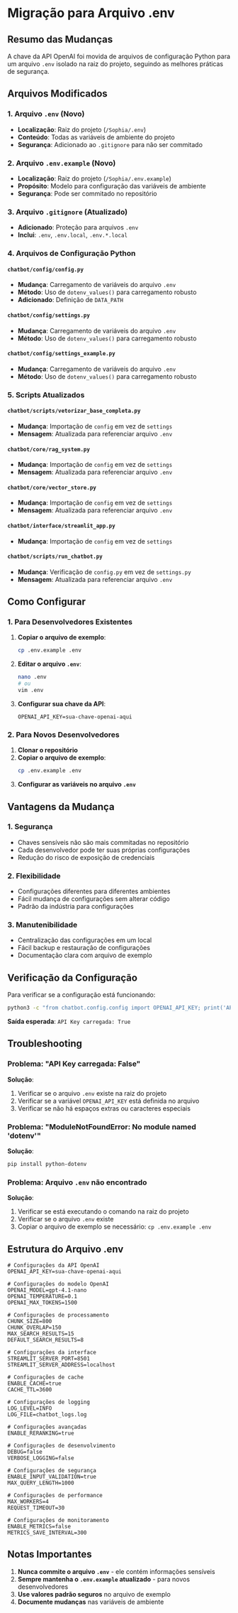 # Migração para Arquivo .env

## Resumo das Mudanças

A chave da API OpenAI foi movida de arquivos de configuração Python para um arquivo `.env` isolado na raiz do projeto, seguindo as melhores práticas de segurança.

## Arquivos Modificados

### 1. Arquivo `.env` (Novo)
- **Localização**: Raiz do projeto (`/Sophia/.env`)
- **Conteúdo**: Todas as variáveis de ambiente do projeto
- **Segurança**: Adicionado ao `.gitignore` para não ser commitado

### 2. Arquivo `.env.example` (Novo)
- **Localização**: Raiz do projeto (`/Sophia/.env.example`)
- **Propósito**: Modelo para configuração das variáveis de ambiente
- **Segurança**: Pode ser commitado no repositório

### 3. Arquivo `.gitignore` (Atualizado)
- **Adicionado**: Proteção para arquivos `.env`
- **Inclui**: `.env`, `.env.local`, `.env.*.local`

### 4. Arquivos de Configuração Python

#### `chatbot/config/config.py`
- **Mudança**: Carregamento de variáveis do arquivo `.env`
- **Método**: Uso de `dotenv_values()` para carregamento robusto
- **Adicionado**: Definição de `DATA_PATH`

#### `chatbot/config/settings.py`
- **Mudança**: Carregamento de variáveis do arquivo `.env`
- **Método**: Uso de `dotenv_values()` para carregamento robusto

#### `chatbot/config/settings_example.py`
- **Mudança**: Carregamento de variáveis do arquivo `.env`
- **Método**: Uso de `dotenv_values()` para carregamento robusto

### 5. Scripts Atualizados

#### `chatbot/scripts/vetorizar_base_completa.py`
- **Mudança**: Importação de `config` em vez de `settings`
- **Mensagem**: Atualizada para referenciar arquivo `.env`

#### `chatbot/core/rag_system.py`
- **Mudança**: Importação de `config` em vez de `settings`
- **Mensagem**: Atualizada para referenciar arquivo `.env`

#### `chatbot/core/vector_store.py`
- **Mudança**: Importação de `config` em vez de `settings`
- **Mensagem**: Atualizada para referenciar arquivo `.env`

#### `chatbot/interface/streamlit_app.py`
- **Mudança**: Importação de `config` em vez de `settings`

#### `chatbot/scripts/run_chatbot.py`
- **Mudança**: Verificação de `config.py` em vez de `settings.py`
- **Mensagem**: Atualizada para referenciar arquivo `.env`

## Como Configurar

### 1. Para Desenvolvedores Existentes

1. **Copiar o arquivo de exemplo**:
   ```bash
   cp .env.example .env
   ```

2. **Editar o arquivo `.env`**:
   ```bash
   nano .env
   # ou
   vim .env
   ```

3. **Configurar sua chave da API**:
   ```
   OPENAI_API_KEY=sua-chave-openai-aqui
   ```

### 2. Para Novos Desenvolvedores

1. **Clonar o repositório**
2. **Copiar o arquivo de exemplo**:
   ```bash
   cp .env.example .env
   ```
3. **Configurar as variáveis no arquivo `.env`**

## Vantagens da Mudança

### 1. Segurança
- Chaves sensíveis não são mais commitadas no repositório
- Cada desenvolvedor pode ter suas próprias configurações
- Redução do risco de exposição de credenciais

### 2. Flexibilidade
- Configurações diferentes para diferentes ambientes
- Fácil mudança de configurações sem alterar código
- Padrão da indústria para configurações

### 3. Manutenibilidade
- Centralização das configurações em um local
- Fácil backup e restauração de configurações
- Documentação clara com arquivo de exemplo

## Verificação da Configuração

Para verificar se a configuração está funcionando:

```bash
python3 -c "from chatbot.config.config import OPENAI_API_KEY; print('API Key carregada:', bool(OPENAI_API_KEY))"
```

**Saída esperada**: `API Key carregada: True`

## Troubleshooting

### Problema: "API Key carregada: False"

**Solução**:
1. Verificar se o arquivo `.env` existe na raiz do projeto
2. Verificar se a variável `OPENAI_API_KEY` está definida no arquivo
3. Verificar se não há espaços extras ou caracteres especiais

### Problema: "ModuleNotFoundError: No module named 'dotenv'"

**Solução**:
```bash
pip install python-dotenv
```

### Problema: Arquivo `.env` não encontrado

**Solução**:
1. Verificar se está executando o comando na raiz do projeto
2. Verificar se o arquivo `.env` existe
3. Copiar o arquivo de exemplo se necessário: `cp .env.example .env`

## Estrutura do Arquivo .env

```env
# Configurações da API OpenAI
OPENAI_API_KEY=sua-chave-openai-aqui

# Configurações do modelo OpenAI
OPENAI_MODEL=gpt-4.1-nano
OPENAI_TEMPERATURE=0.1
OPENAI_MAX_TOKENS=1500

# Configurações de processamento
CHUNK_SIZE=800
CHUNK_OVERLAP=150
MAX_SEARCH_RESULTS=15
DEFAULT_SEARCH_RESULTS=8

# Configurações da interface
STREAMLIT_SERVER_PORT=8501
STREAMLIT_SERVER_ADDRESS=localhost

# Configurações de cache
ENABLE_CACHE=true
CACHE_TTL=3600

# Configurações de logging
LOG_LEVEL=INFO
LOG_FILE=chatbot_logs.log

# Configurações avançadas
ENABLE_RERANKING=true

# Configurações de desenvolvimento
DEBUG=false
VERBOSE_LOGGING=false

# Configurações de segurança
ENABLE_INPUT_VALIDATION=true
MAX_QUERY_LENGTH=1000

# Configurações de performance
MAX_WORKERS=4
REQUEST_TIMEOUT=30

# Configurações de monitoramento
ENABLE_METRICS=false
METRICS_SAVE_INTERVAL=300
```

## Notas Importantes

1. **Nunca commite o arquivo `.env`** - ele contém informações sensíveis
2. **Sempre mantenha o `.env.example` atualizado** - para novos desenvolvedores
3. **Use valores padrão seguros** no arquivo de exemplo
4. **Documente mudanças** nas variáveis de ambiente 